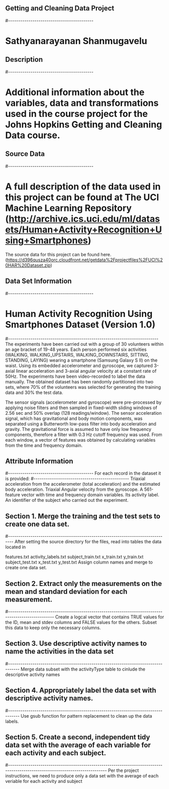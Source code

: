 ## Getting and Cleaning Data Project
#------------------------------------------
# Sathyanarayanan Shanmugavelu


## Description
#------------------------------------------
# Additional information about the variables, data and transformations used in the course project for the Johns Hopkins Getting and Cleaning Data course.

## Source Data
#------------------------------------------
# A full description of the data used in this project can be found at The UCI Machine Learning Repository (http://archive.ics.uci.edu/ml/datasets/Human+Activity+Recognition+Using+Smartphones)

The source data for this project can be found here.(https://d396qusza40orc.cloudfront.net/getdata%2Fprojectfiles%2FUCI%20HAR%20Dataset.zip)

## Data Set Information
#------------------------------------------
# Human Activity Recognition Using Smartphones Dataset (Version 1.0)
#--------------------------------------------------------------------------
The experiments have been carried out with a group of 30 volunteers within an age bracket of 19-48 years. Each person performed six activities (WALKING, WALKING_UPSTAIRS, WALKING_DOWNSTAIRS, SITTING, STANDING, LAYING) wearing a smartphone (Samsung Galaxy S II) on the waist. Using its embedded accelerometer and gyroscope, we captured 3-axial linear acceleration and 3-axial angular velocity at a constant rate of 50Hz. The experiments have been video-recorded to label the data manually. The obtained dataset has been randomly partitioned into two sets, where 70% of the volunteers was selected for generating the training data and 30% the test data.

The sensor signals (accelerometer and gyroscope) were pre-processed by applying noise filters and then sampled in fixed-width sliding windows of 2.56 sec and 50% overlap (128 readings/window). The sensor acceleration signal, which has gravitational and body motion components, was separated using a Butterworth low-pass filter into body acceleration and gravity. The gravitational force is assumed to have only low frequency components, therefore a filter with 0.3 Hz cutoff frequency was used. From each window, a vector of features was obtained by calculating variables from the time and frequency domain.

## Attribute Information
#------------------------------------------
For each record in the dataset it is provided:
#-----------------------------------------------
Triaxial acceleration from the accelerometer (total acceleration) and the estimated body acceleration.
Triaxial Angular velocity from the gyroscope.
A 561-feature vector with time and frequency domain variables.
Its activity label.
An identifier of the subject who carried out the experiment.


## Section 1. Merge the training and the test sets to create one data set.
#--------------------------------------------------------------------------------
After setting the source directory for the files, read into tables the data located in

features.txt
activity_labels.txt
subject_train.txt
x_train.txt
y_train.txt
subject_test.txt
x_test.txt
y_test.txt
Assign column names and merge to create one data set.



## Section 2. Extract only the measurements on the mean and standard deviation for each measurement.
#----------------------------------------------------------------------------------------------------
Create a logcal vector that contains TRUE values for the ID, mean and stdev columns and FALSE values for the others. Subset this data to keep only the necessary columns.


## Section 3. Use descriptive activity names to name the activities in the data set
#-----------------------------------------------------------------------------------
Merge data subset with the activityType table to cinlude the descriptive activity names


## Section 4. Appropriately label the data set with descriptive activity names.
#-----------------------------------------------------------------------------------
Use gsub function for pattern replacement to clean up the data labels.


## Section 5. Create a second, independent tidy data set with the average of each variable for each activity and each subject.
#------------------------------------------------------------------------------------------------------------------------------
Per the project instructions, we need to produce only a data set with the average of each veriable for each activity and subject
